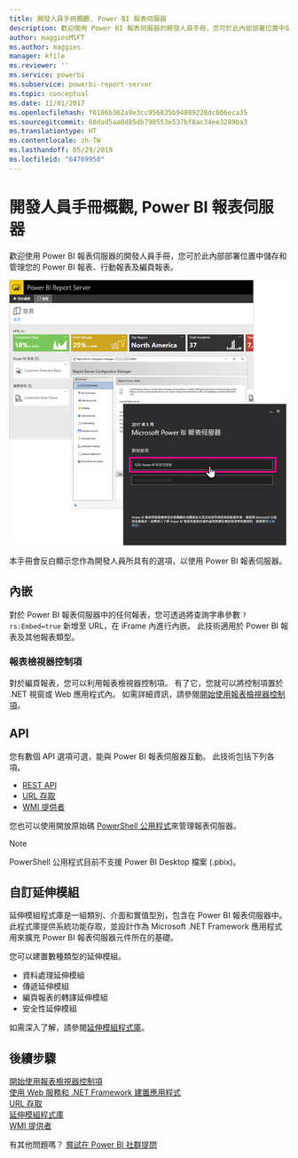 ```yaml
---
title: 開發人員手冊概觀, Power BI 報表伺服器
description: 歡迎使用 Power BI 報表伺服器的開發人員手冊，您可於此內部部署位置中儲存和管理您的 Power BI 報表、行動報表及編頁報表。
author: maggiesMSFT
ms.author: maggies
manager: kfile
ms.reviewer: ''
ms.service: powerbi
ms.subservice: powerbi-report-server
ms.topic: conceptual
ms.date: 11/01/2017
ms.openlocfilehash: f0186b362a9e3cc956835b94089228dc606eca35
ms.sourcegitcommit: 60dad5aa0d85db790553e537bf8ac34ee3289ba3
ms.translationtype: HT
ms.contentlocale: zh-TW
ms.lasthandoff: 05/29/2019
ms.locfileid: "64769950"
---
```

# <a name="developer-handbook-overview-power-bi-report-server"></a>開發人員手冊概觀, Power BI 報表伺服器

歡迎使用 Power BI 報表伺服器的開發人員手冊，您可於此內部部署位置中儲存和管理您的 Power BI 報表、行動報表及編頁報表。

![系統管理員手冊](media/developer-handbook-overview/admin-handbook.png)

本手冊會反白顯示您作為開發人員所具有的選項，以使用 Power BI 報表伺服器。

## <a name="embedding"></a>內嵌

對於 Power BI 報表伺服器中的任何報表，您可透過將查詢字串參數 `?rs:Embed=true` 新增至 URL，在 iFrame 內進行內嵌。 此技術適用於 Power BI 報表及其他報表類型。

### <a name="report-viewer-control"></a>報表檢視器控制項

對於編頁報表，您可以利用報表檢視器控制項。 有了它，您就可以將控制項置於 .NET 視窗或 Web 應用程式內。 如需詳細資訊，請參閱[開始使用報表檢視器控制項](https://docs.microsoft.com/sql/reporting-services/application-integration/integrating-reporting-services-using-reportviewer-controls-get-started)。

## <a name="apis"></a>API

您有數個 API 選項可選，能與 Power BI 報表伺服器互動。 此技術包括下列各項。

* [REST API](rest-api.md)
* [URL 存取](https://docs.microsoft.com/sql/reporting-services/url-access-ssrs)
* [WMI 提供者](https://docs.microsoft.com/sql/reporting-services/wmi-provider-library-reference/reporting-services-wmi-provider-library-reference-ssrs)

您也可以使用開放原始碼 [PowerShell 公用程式](https://github.com/Microsoft/ReportingServicesTools)來管理報表伺服器。

> [!NOTE]
> PowerShell 公用程式目前不支援 Power BI Desktop 檔案 (.pbix)。

## <a name="custom-extensions"></a>自訂延伸模組

延伸模組程式庫是一組類別、介面和實值型別，包含在 Power BI 報表伺服器中。 此程式庫提供系統功能存取，並設計作為 Microsoft .NET Framework 應用程式用來擴充 Power BI 報表伺服器元件所在的基礎。

您可以建置數種類型的延伸模組。

* 資料處理延伸模組
* 傳遞延伸模組
* 編頁報表的轉譯延伸模組
* 安全性延伸模組

如需深入了解，請參閱[延伸模組程式庫](https://docs.microsoft.com/sql/reporting-services/extensions/reporting-services-extension-library)。

## <a name="next-steps"></a>後續步驟

[開始使用報表檢視器控制項](https://docs.microsoft.com/sql/reporting-services/application-integration/integrating-reporting-services-using-reportviewer-controls-get-started)  
[使用 Web 服務和 .NET Framework 建置應用程式](https://docs.microsoft.com/sql/reporting-services/report-server-web-service/net-framework/building-applications-using-the-web-service-and-the-net-framework)  
[URL 存取](https://docs.microsoft.com/sql/reporting-services/url-access-ssrs)  
[ 延伸模組程式庫](https://docs.microsoft.com/sql/reporting-services/extensions/reporting-services-extension-library)  
[WMI 提供者](https://docs.microsoft.com/sql/reporting-services/wmi-provider-library-reference/reporting-services-wmi-provider-library-reference-ssrs)

有其他問題嗎？ [嘗試在 Power BI 社群提問](https://community.powerbi.com/)